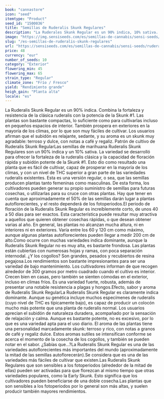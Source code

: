 ```yaml
---
book: "cannastore"
icon: "seed"
itemtype: "Product"
seed_id: "1500036"
title: "Semillas de Ruderalis Skunk Regulares"
description: "La Ruderales Skunk Regular es un 90% indica, 10% sativa. Robusta, crece bien en climas fríos. El aroma es terroso, especiado y dulce, con un toque a café."
image: "https://img.sensiseeds.com/es/semillas-de-cannabis/sensi-seeds/ruderalis-skunk-image.png"
slug: "/es-semillas-de-ruderalis-skunk-regulares"
url: "https://sensiseeds.com/es/semillas-de-cannabis/sensi-seeds/ruderalis-skunk?a_aid=cannastore"
price: 48
currency: "eur"
number_of_seeds: 10
category: "Exterior"
flowering_min: 45
flowering_max: 65
strain_type: "Regular"
climate_zone: "Frío / Fresco"
yield: "Rendimiento grande"
heigh_gain: "Planta alta"
locale: "es"
---
```

La Ruderalis Skunk Regular es un 90% indica. Combina la fortaleza y resistencia de la clásica ruderalis con la potencia de la Skunk #1. Las plantas son bastante compactas, lo suficiente como para cultivarlas incluso en pequeños espacios de interior. También prospera en exteriores en la mayoría de los climas, por lo que son muy fáciles de cultivar. Los usuarios afirman que el subidón es relajante, sedante, y su aroma es un skunk muy agradable: terroso y dulce, con notas a café y regaliz. Patrón de cultivo de Ruderalis Skunk RegularLas semillas de marihuana Ruderalis Skunk Regulares son un 90% indica y un 10% sativa. La variedad se desarrolló para ofrecer la fortaleza de la ruderalis clásica y la capacidad de floración rápida y subidón potente de la Skunk #1. Esto dio como resultado una planta que es fácil de cultivar, capaz de prosperar en la mayoría de los climas, y con un nivel de THC superior a gran parte de las variedades ruderalis existentes. Esta es una versión regular, o sea, que las semillas producen plantas tanto femeninas como masculinas. De esta forma, los cultivadores pueden generar su propio suministro de semillas para futuras cosechas, o utilizarlas para su cruce con otras plantas. Hay que tener en cuenta que aproximadamente el 50% de las semillas darán lugar a plantas autoflorecientes, y el resto dependerá de los fotoperiodos.El periodo de floración de la Ruderalis Skunk Regular es increíblemente corto, de unos 40 a 50 días para ser exactos. Esta característica puede resultar muy atractiva a aquellos que quieren obtener cosechas rápidas, o que desean obtener varias al año. En general, las plantas no alcanzan mucha altura, ni en interiores ni en exteriores. Varía entre los 60 y 120 cm como máximo, aunque algunas plantas autoflorecientes pueden llegar a medir 200 cm de alto.Como ocurre con muchas variedades indica dominante, aunque la Ruderalis Skunk Regular no es muy alta, es bastante frondosa. Las plantas están cubiertas con numerosas hojas y ramas, con poca separación internodal. ¿Y los cogollos? Son grandes, pesados y recubiertos de resina pegajosa.Los rendimientos son bastante impresionantes para ser una variedad de bajo mantenimiento. Los cultivadores informan de que recogen alrededor de 300 gramos por metro cuadrado cuando el cultivo es interior. Crecen bien en casas, pero también se sienten cómodas en el exterior, incluso en climas fríos. Es una variedad fuerte, robusta, además de presentar una notable resistencia a plagas y hongos.Efecto, sabor y aroma de Ruderalis Skunk RegularLa Ruderalis Skunk Regular es claramente indica dominante. Aunque su genética incluye muchos especímenes de ruderalis (cuyo nivel de THC es típicamente bajo), es capaz de producir un colocón mucho más potente que una planta de ruderalis normal. Los usuarios aprecian el subidón de naturaleza duradera, acompañado por la sensación de relajación y calma. Aunque es bastante potente, no es excesivo, por lo que es una variedad apta para el uso diario. El aroma de las plantas tiene una personalidad marcadamente skunk: terroso y rico, con notas a granos de café y regaliz dulce. Estos aromas sutiles se intensifican conforme se acerca el momento de la cosecha de los cogollos, y también se pueden notar en el sabor. ¿Sabías que…?La Ruderalis Skunk Regular es una de las variedades autoflorecientes más importantes del mundo (aproximadamente la mitad de las semillas autoflorecerán).Se considera que es una de las variedades más fáciles de cultivar que existen.Las Ruderalis Skunk Regulares que son sensibles a los fotoperiodos (alrededor de la mitad de ellas) pueden ser activadas para que florezcan al mismo tiempo que otras variedades populares, como la Early Skunk. Esto significa que los cultivadores pueden beneficiarse de una doble cosecha.Las plantas que son sensibles a los fotoperiodos por lo general son más altas, y suelen producir también mayores rendimientos.

